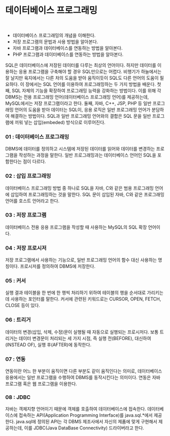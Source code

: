 # 데이터베이스 프로그래밍
<br/>

- 데이터베이스 프로그래밍의 개념을 이해한다.
- 저장 프로그램의 문법과 사용 방법을 알아본다.
- 자바 프로그램과 데이터베이스를 연동하는 방법을 알아본다.
- PHP 프로그램과 데이터베이스를 연동하는 방법을 알아본다.

SQL은 데이터베이스에 저장된 데이터를 다루는 최상의 언어이다. 하지만 데이터를 이용하는 응용 프로그램을 구축해야 할 경우 SQL만으로는 어렵다.
비행기가 하늘에서는 잘 날지만 육지에서는 다른 차의 도움을 받아 움직이듯이 SQL도 다른 언어의 도움이 필요하다.
이 장에서는 SQL 언어를 이용하여 프로그래밍하는 두 가지 방법을 배운다. 첫째, SQL 자체의 기능을 확장하여 프로그래밍 능력을 강화하는 방법이다.
이를 위해 각 DBMS는 전용 프로그래밍 언어(데이터베이스 프로그래밍 언어)를 제공하는데, MySQL에서는 저장 프로그램이라고 한다.
둘째, 자바, C++, JSP, PHP 등 일반 프로그래밍 언어의 도움을 받아 데이터는 SQL이, 응용 로직은 일반 프로그래밍 언어가 분담하여 해결하는 방법이다.
SQL과 일반 프로그래밍 언어와의 결합은 SQL 문을 일반 프로그램에 끼워 넣는 삽입(embeded) 방식으로 이루어진다.

### 01 : 데이터베이스 프로그래밍
DBMS에 데이터를 정의하고 시스템에 저장된 데이터를 읽어와 데이터를 변경하는 프로그램을 작성하는 과정을 말한다.
일반 프로그래밍과는 데이터베이스 언어인 SQL을 포함한다는 점이 다르다.

### 02 : 삽입 프로그래밍
데이터베이스 프로그래밍 방법 중 하나로 SQL을 자바, C와 같은 범용 프로그래밍 언어에 삽입하여 프로그래밍하는 것을 말한다.
SQL 문이 삽입된 자바, C와 같은 프로그래밍 언어를 호스트 언어라고 한다.

### 03 : 저장 프로그램
데이터베이스 전용 응용 프로그램을 작성할 때 사용하는 MySQL의 SQL 확장 언어이다.

### 04 : 저장 프로시저
저장 프로그램에서 사용하는 기능으로, 일반 프로그래밍 언어의 함수 대신 사용하는 명칭이다. 프로시저를 정의하여 DBMS에 저장한다.

### 05 : 커서
실행 결과 테이블을 한 번에 한 행씩 처리하기 위하여 테이블의 행을 순서대로 가리키는 데 사용하는 포인터를 말한다.
커서에 관련된 키워드로는 CURSOR, OPEN, FETCH, CLOSE 등이 있다.

### 06 : 트리거
데이터의 변경(삽입, 삭제, 수정)문이 실행될 때 자동으로 실행되는 프로시저다.
보통 트리거는 데이터 변경문이 처리되는 세 가지 시점, 즉 실행 전(BEFORE), 대신하여(INSTEAD OF), 실행 후(AFTER)에 동작한다.

### 07 : 연동
연동이란 어느 한 부분이 움직이면 다른 부분도 같이 움직인다는 의미로, 데이터베이스 응용에서는 일반 프로그램을 수행하여 DBMS를 동작시킨다는 의미이다.
연동은 자바 프로그램 혹은 웹 프로그램을 이용한다.

### 08 : JDBC
자바는 객체지향 언어이기 때문에 객체를 호출하여 데이터베이스에 접속한다. 데이터베이스에 접속하는 API(Application Programming Interface)를 java.sql.*에서 제공한다.
java.sql에 정의된 API는 각 DBMS 제조사에서 자신의 제품에 맞게 구현해서 제공하는데, 이를 JDBC(Java DataBase Connectivity) 드라이버라고 한다.